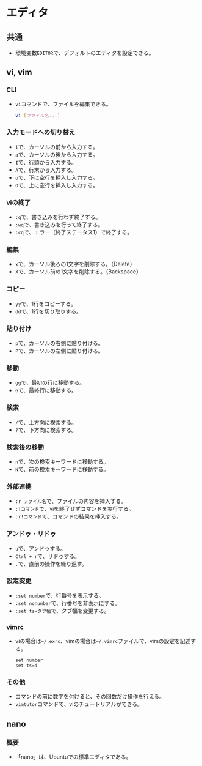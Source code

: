 ﻿# エディタ

## 共通

- 環境変数`EDITOR`で、デフォルトのエディタを設定できる。

## vi, vim

### CLI

- `vi`コマンドで、ファイルを編集できる。

  ```bash
  vi [ファイル名...]
  ```

### 入力モードへの切り替え

- `i`で、カーソルの前から入力する。
- `a`で、カーソルの後から入力する。
- `I`で、行頭から入力する。
- `A`で、行末から入力する。
- `o`で、下に空行を挿入し入力する。
- `O`で、上に空行を挿入し入力する。

### viの終了

- `:q`で、書き込みを行わず終了する。
- `:wq`で、書き込みを行って終了する。
- `:cq`で、エラー（終了ステータス1）で終了する。

### 編集

- `x`で、カーソル後ろの1文字を削除する。（Delete）
- `X`で、カーソル前の1文字を削除する。（Backspace）

### コピー

- `yy`で、1行をコピーする。
- `dd`で、1行を切り取りする。

### 貼り付け

- `p`で、カーソルの右側に貼り付ける。
- `P`で、カーソルの左側に貼り付ける。

### 移動

- `gg`で、最初の行に移動する。
- `G`で、最終行に移動する。

### 検索

- `/`で、上方向に検索する。
- `?`で、下方向に検索する。

### 検索後の移動

- `n`で、次の検索キーワードに移動する。
- `N`で、前の検索キーワードに移動する。

### 外部連携

- `:r ファイル名`で、ファイルの内容を挿入する。
- `:!コマンド`で、viを終了せずコマンドを実行する。
- `:r!コマンド`で、コマンドの結果を挿入する。

### アンドゥ・リドゥ

- `u`で、アンドゥする。
- `Ctrl + r`で、リドゥする。
- `.`で、直前の操作を繰り返す。

### 設定変更

- `:set number`で、行番号を表示する。
- `:set nonumber`で、行番号を非表示にする。
- `:set ts=タブ幅`で、タブ幅を変更する。

### vimrc

- viの場合は`~/.exrc`、vimの場合は`~/.vimrc`ファイルで、vimの設定を記述する。

  ```text
  set number
  set ts=4
  ```

### その他

- コマンドの前に数字を付けると、その回数だけ操作を行える。
- `vimtutor`コマンドで、viのチュートリアルができる。

## nano

### 概要

- 「nano」は、Ubuntuでの標準エディタである。
